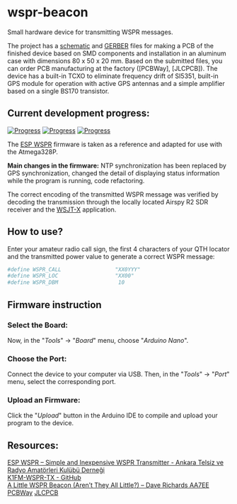 # wspr-beacon

Small hardware device for transmitting WSPR messages.

The project has a [schematic](./Schematics) and [GERBER](./Gerbers) files for making a PCB of the finished device based on SMD components and installation in an aluminum case with dimensions 80 x 50 x 20 mm. Based on the submitted files, you can order PCB manufacturing at the factory ([PCBWay], [JLCPCB]). The device has a built-in TCXO to eliminate frequency drift of SI5351, built-in GPS module for operation with active GPS antennas and a simple amplifier based on a single BS170 transistor.

## Current development progress:
[![Progress](https://img.shields.io/badge/wspr--beacon-not%20tested-red.svg?longCache=true&style=for-the-badge)](https://easyeda.com/IgrikXD/wspr-beacon)&nbsp;[![Progress](https://img.shields.io/badge/firmware%20version-0.1-blue.svg?longCache=true&style=for-the-badge)](./Firmware)&nbsp;[![Progress](https://img.shields.io/badge/pcb%20version-1.0-blue.svg?longCache=true&style=for-the-badge)](./EasyEDA)

The [ESP WSPR](https://antrak.org.tr/blog/esp-wspr-simple-and-inexpensive-wspr-transmitter/) firmware is taken as a reference and adapted for use with the Atmega328P.

**Main changes in the firmware:** NTP synchronization has been replaced by GPS synchronization, changed the detail of displaying status information while the program is running, code refactoring.   

The correct encoding of the transmitted WSPR message was verified by decoding the transmission through the locally located Airspy R2 SDR receiver and the [WSJT-X](https://wsjt.sourceforge.io/wsjtx.html) application.

## How to use?

Enter your amateur radio call sign, the first 4 characters of your QTH locator and the transmitted power value to generate a correct WSPR message:
```sh
#define WSPR_CALL                 "XX0YYY"
#define WSPR_LOC                  "XX00"
#define WSPR_DBM                   10
```

## Firmware instruction

### Select the Board:
Now, in the "_Tools_" -> "_Board_" menu, choose "_Arduino Nano_".

### Choose the Port:
Connect the device to your computer via USB. Then, in the "_Tools_" -> "_Port_" menu, select the corresponding port.

### Upload an Firmware:
Click the "_Upload_" button in the Arduino IDE to compile and upload your program to the device.

## Resources:
[ESP WSPR – Simple and Inexpensive WSPR Transmitter - Ankara Telsiz ve Radyo Amatörleri Kulübü Derneği](https://antrak.org.tr/blog/esp-wspr-simple-and-inexpensive-wspr-transmitter/)  
[K1FM-WSPR-TX - GitHub](https://github.com/adecarolis/K1FM-WSPR-TX)  
[A Little WSPR Beacon (Aren’t They All Little?) – Dave Richards AA7EE](https://aa7ee.wordpress.com/2023/02/26/a-little-wspr-beacon-arent-they-all-little/)
[PCBWay](https://www.pcbway.com/)
[JLCPCB](https://jlcpcb.com/)